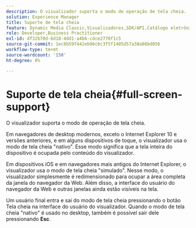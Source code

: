 ```yaml
---
description: O visualizador suporta o modo de operação de tela cheia.
solution: Experience Manager
title: Suporte de tela cheia
feature: Dynamic Media Classic,Visualizadores,SDK/API,Catálogo eletrônico
role: Developer,Business Practitioner
exl-id: df32b70d-6d18-4dd1-a4b6-cdce2770f1c5
source-git-commit: 1ec8b59f442eb96c6c3f5f1405d57a38a86bd056
workflow-type: tm+mt
source-wordcount: '150'
ht-degree: 0%

---
```


# Suporte de tela cheia{#full-screen-support}

O visualizador suporta o modo de operação de tela cheia.

Em navegadores de desktop modernos, exceto o Internet Explorer 10 e versões anteriores, e em alguns dispositivos de toque, o visualizador usa o modo de tela cheia &quot;nativo&quot;. Esse modo significa que a tela inteira do dispositivo é ocupada pelo conteúdo do visualizador.

Em dispositivos iOS e em navegadores mais antigos do Internet Explorer, o visualizador usa o modo de tela cheia &quot;simulado&quot;. Nesse modo, o visualizador simplesmente é redimensionado para ocupar a área completa da janela do navegador da Web. Além disso, a interface do usuário do navegador da Web e outras janelas ainda estão visíveis na tela.

Um usuário final entra e sai do modo de tela cheia pressionando o botão Tela cheia na interface do usuário do visualizador. Quando o modo de tela cheia &quot;nativo&quot; é usado no desktop, também é possível sair dele pressionando **Esc**.
